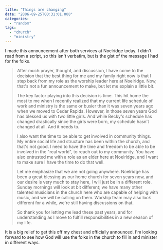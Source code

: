```yaml
---
title: "Things are changing"
date: "2006-09-25T00:31:01.000"
categories: 
  - "random"
tags: 
  - "church"
  - "ministry"
---
```


I made this announcement after both services at Noelridge today. I didn't read from a script, so this isn't verbatim, but is the gist of the message I had for the folks.

> After much prayer, thought, and discussion, I have come to the decision that the best thing for me and my family right now is that I step back from my role as the worship leader here at Noelridge. Now, that's not a fun announcement to make, but let me explain a little bit.
> 
> The key factor playing into this decision is time. This hit home the most to me when I recently realized that my current life schedule of work and ministry is the same or busier than it was seven years ago when we moved to Cedar Rapids. However, in those seven years God has blessed us with two little girls. And while Becky's schedule has changed drastically since the girls were born, my schedule hasn't changed at all. And it needs to.
> 
> I also want the time to be able to get involved in community things. My entire social life and structure has been within the church, and that's not good. I need to have the time and freedom to be able to be involved in the "real world", to reach out to my community. You have also entrusted me with a role as an elder here at Noelridge, and I want to make sure I have the time to do that well.
> 
> Let me emphasize that we are not going anywhere. Noelridge has been a great blessing as our home church for seven years now, and our desire is very much to stay here, I will just be in a different role. Sunday mornings will look at bit different; we have many other talented musicians in the church here who are capable of helping with music, and we will be calling on them. Worship team may also look different for a while, we're still having discussions on that.
> 
> So thank you for letting me lead these past years, and for understanding as I move to fulfill responsibilities in a new season of my life.

It is a big relief to get this off my chest and officially announced. I'm looking forward to see how God will use the folks in the church to fill in and minister in different ways.
